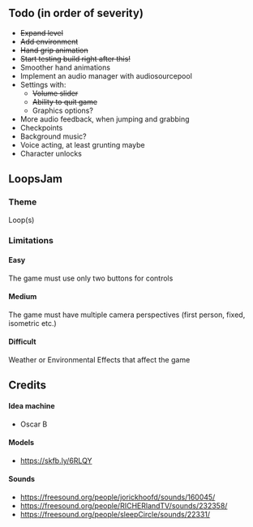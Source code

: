 ## Todo (in order of severity)
- ~~Expand level~~
- ~~Add environment~~
- ~~Hand grip animation~~
- ~~Start testing build right after this!~~
- Smoother hand animations
- Implement an audio manager with audiosourcepool
- Settings with:
  - ~~Volume slider~~
  - ~~Ability to quit game~~
  - Graphics options?
- More audio feedback, when jumping and grabbing
- Checkpoints
- Background music?
- Voice acting, at least grunting maybe
- Character unlocks
## LoopsJam
### Theme
Loop(s)
### Limitations
#### Easy
The game must use only two buttons for controls
#### Medium
The game must have multiple camera perspectives (first person, fixed, isometric etc.)
#### Difficult
Weather or Environmental Effects that affect the game
## Credits
#### Idea machine
- Oscar B
#### Models
- https://skfb.ly/6RLQY
#### Sounds
- https://freesound.org/people/jorickhoofd/sounds/160045/
- https://freesound.org/people/RICHERlandTV/sounds/232358/
- https://freesound.org/people/sleepCircle/sounds/22331/
